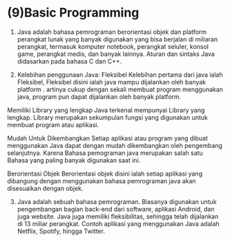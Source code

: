 
# (9)Basic Programming

1. Java adalah bahasa pemrograman berorientasi objek dan platform perangkat lunak yang banyak digunakan yang bisa berjalan di miliaran perangkat, termasuk komputer notebook, perangkat seluler, konsol game, perangkat medis, dan banyak lainnya. Aturan dan sintaks Java didasarkan pada bahasa C dan C++.

2. Kelebihan penggunaan Java:
Fleksibel
Kelebihan pertama dari java ialah Fleksibel, Fleksibel disini ialah java mampu dijalankan oleh banyak platform . artinya cukup dengan sekali membuat program menggunakan java, program pun dapat dijalankan oleh banyak platform.

Memiliki Library yang lengkap
Java terkenal mempunyai Library yang lengkap. Library merupakan sekumpulan fungsi yang digunakan untuk membuat program atau aplikasi.

Mudah Untuk Dikembangkan
Setiap aplikasi atau program yang dibuat menggunakan Java dapat dengan mudah  dikembangkan oleh pengembang selanjutnya. Karena Bahasa pemograman java merupakan salah satu Bahasa yang paling banyak digunakan saat ini.

Berorientasi Objek
Berorientasi objek disini ialah setiap aplikasi yang dibangung dengan menggunakan bahasa pemrograman java akan disesuaikan dengan objek.

3. Java adalah sebuah bahasa pemrograman. Biasanya digunakan untuk pengembangan bagian back-end dari software, aplikasi Android, dan juga website. Java juga memiliki fleksibilitas, sehingga telah dijalankan di 13 miliar perangkat. Contoh aplikasi yang menggunakan Java adalah Netflix, Spotify, hingga Twitter.

